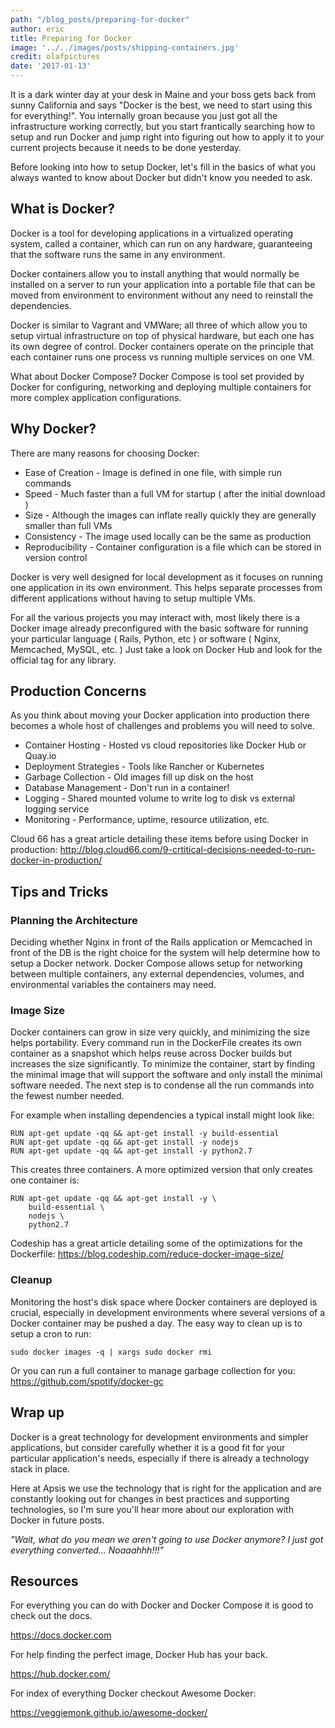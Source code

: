 ```yaml
---
path: "/blog_posts/preparing-for-docker"
author: eric
title: Preparing for Docker
image: '../../images/posts/shipping-containers.jpg'
credit: olafpictures
date: '2017-01-13'
---
```


It is a dark winter day at your desk in Maine and your boss gets back from sunny California and says "Docker is the best, we need to start using this for everything!". You internally groan because you just got all the infrastructure working correctly, but you start frantically searching how to setup and run Docker and jump right into figuring out how to apply it to your current projects because it needs to be done yesterday.

Before looking into how to setup Docker, let's fill in the basics of what you always wanted to know about Docker but didn't know you needed to ask.

## What is Docker?

Docker is a tool for developing applications in a virtualized operating system, called a container, which can run on any hardware, guaranteeing that the software runs the same in any environment.

Docker containers allow you to install anything that would normally be installed on a server to run your application into a portable file that can be moved from environment to environment without any need to reinstall the dependencies.

Docker is similar to Vagrant and VMWare; all three of which allow you to setup virtual infrastructure on top of physical hardware, but each one has its own degree of control. Docker containers operate on the principle that each container runs one process vs running multiple services on one VM.

What about Docker Compose? Docker Compose is tool set provided by Docker for configuring, networking and deploying multiple containers for more complex application configurations.

## Why Docker?
There are many reasons for choosing Docker:

* Ease of Creation - Image is defined in one file, with simple run commands
* Speed - Much faster than a full VM for startup ( after the initial download )
* Size - Although the images can inflate really quickly they are generally smaller than full VMs
* Consistency - The image used locally can be the same as production
* Reproducibility - Container configuration is a file which can be stored in version control

Docker is very well designed for local development as it focuses on running one application in its own environment. This helps separate processes from different applications without having to setup multiple VMs.

For all the various projects you may interact with, most likely there is a Docker image already preconfigured with the basic software for running your particular language ( Rails, Python, etc ) or software ( Nginx, Memcached, MySQL, etc. ) Just take a look on Docker Hub and look for the official tag for any library.


## Production Concerns
As you think about moving your Docker application into production there becomes a whole host of challenges and problems you will need to solve.

* Container Hosting - Hosted vs cloud repositories like Docker Hub or Quay.io
* Deployment Strategies - Tools like Rancher or Kubernetes
* Garbage Collection - Old images fill up disk on the host
* Database Management - Don't run in a container!
* Logging - Shared mounted volume to write log to disk vs external logging service
* Monitoring - Performance, uptime, resource utilization, etc.

Cloud 66 has a great article detailing these items before using Docker in production: http://blog.cloud66.com/9-crtitical-decisions-needed-to-run-docker-in-production/

## Tips and Tricks
### Planning the Architecture
Deciding whether Nginx in front of the Rails application or Memcached in front of the DB is the right choice for the system will help determine how to setup a Docker network. Docker Compose allows setup for networking between multiple containers, any external dependencies, volumes, and environmental variables the containers may need.

### Image Size
Docker containers can grow in size very quickly, and minimizing the size helps portability. Every command run in the DockerFile creates its own container as a snapshot which helps reuse across Docker builds but increases the size significantly. To minimize the container, start by finding the minimal image that will support the software and only install the minimal software needed. The next step is to condense all the run commands into the fewest number needed.

For example when installing dependencies a typical install might look like:

```
RUN apt-get update -qq && apt-get install -y build-essential
RUN apt-get update -qq && apt-get install -y nodejs
RUN apt-get update -qq && apt-get install -y python2.7
```

This creates three containers. A more optimized version that only creates one container is:

```
RUN apt-get update -qq && apt-get install -y \
    build-essential \
    nodejs \
    python2.7
```

Codeship has a great article detailing some of the optimizations for the Dockerfile: https://blog.codeship.com/reduce-docker-image-size/


### Cleanup
Monitoring the host's disk space where Docker containers are deployed is crucial, especially in development environments where several versions of a Docker container may be pushed a day. The easy way to clean up is to setup a cron to run:

```
sudo docker images -q | xargs sudo docker rmi
```

Or you can run a full container to manage garbage collection for you: https://github.com/spotify/docker-gc


## Wrap up

Docker is a great technology for development environments and simpler applications, but consider carefully whether it is a good fit for your particular application's needs, especially if there is already a technology stack in place.

Here at Apsis we use the technology that is right for the application and are constantly looking out for changes in best practices and supporting technologies, so I'm sure you'll hear more about our exploration with Docker in future posts.

*"Wait, what do you mean we aren't going to use Docker anymore? I just got everything converted... Noaaahhh!!!"*

## Resources

For everything you can do with Docker and Docker Compose it is good to check out the docs.

https://docs.docker.com

For help finding the perfect image, Docker Hub has your back.

https://hub.docker.com/

For index of everything Docker checkout Awesome Docker:

https://veggiemonk.github.io/awesome-docker/
